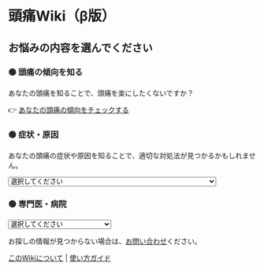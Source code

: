 # 頭痛Wiki（β版）

## お悩みの内容を選んでください

### 🟢 頭痛の傾向を知る
あなたの頭痛を知ることで、頭痛を楽にしたくないですか？

👉 [あなたの頭痛の傾向をチェックする](./headache_test.html)

### 🟢 症状・原因
あなたの頭痛の症状や原因を知ることで、適切な対処法が見つかるかもしれません。

<select id="headache-symptoms" onchange="navigateToPage(this.value)">
    <option value="">選択してください</option>
    <option value="./symptoms/headache_forehead">ひたいの痛み（おでこや額が痛む）</option>
    <option value="./symptoms/headache_around_eyes">目の奥の痛み（目の奥がズーンと痛む）</option>
    <option value="./symptoms/headache_temporal">こめかみの痛み（こめかみがズキズキする）</option>
    <option value="./symptoms/headache_full">頭全体が締め付けられる頭痛（ヘルメットをかぶったような痛み）</option>
    <option value="./symptoms/headache_nausea">吐き気を伴う頭痛（気持ち悪さ・嘔吐がある）</option>
    <option value="./symptoms/headache_pressure">気圧による頭痛（気象病・台風で悪化）</option>
    <option value="./symptoms/headache_back">後頭部の痛み（首の付け根や後頭部が痛む）</option>
    <option value="./symptoms/headache_morning">朝起きたときに強くなる頭痛（睡眠不足・低血圧・脱水）</option>
    <option value="./symptoms/headache_exertional">運動後に悪化する頭痛（ジョギング・筋トレ後にズキズキ）</option>
</select>

### 🟢 専門医・病院
<select id="doctor-select" onchange="navigateToPage(this.value)">
    <option value="">選択してください</option>
    <option value="./doctors/find_doctor">頭痛外来・脳神経内科の探し方</option>
    <option value="./doctors/online_headache">オンライン頭痛診療</option>
</select>

<p>お探しの情報が見つからない場合は、<a href="./inquiry">お問い合わせ</a>ください。</p>

<p><a href="./about">このWikiについて</a> | <a href="./guide">使い方ガイド</a></p>

<script>
function navigateToPage(url) {
    if (url) {
        window.location.href = url;
    }
}
</script>